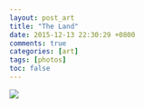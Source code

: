 ```yaml
---
layout: post_art
title: "The Land"
date: 2015-12-13 22:30:29 +0800
comments: true
categories: [art]
tags: [photos]
toc: false
---
```


<img src="https://s-media-cache-ak0.pinimg.com/736x/cc/f6/3d/ccf63d47a567fd1a4f8cc1d8164041e6.jpg" />
